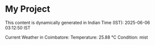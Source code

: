 # My Project

This content is dynamically generated in Indian Time (IST): 2025-06-06 03:12:50 IST


Current Weather in Coimbatore:
Temperature: 25.88 °C
Condition: mist
